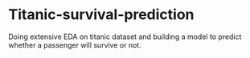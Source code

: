 # Titanic-survival-prediction
Doing extensive EDA on titanic dataset and building a model to predict whether a passenger will survive or not.
